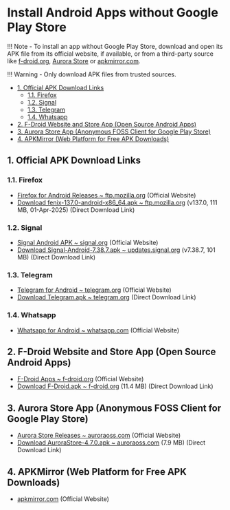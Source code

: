 #  Install Android Apps without Google Play Store

!!! Note
    - To install an app without Google Play Store, download and open its APK file from its official website, if available, or from a third-party source like [f-droid.org](https://f-droid.org/en/packages/), [Aurora Store](https://f-droid.org/en/packages/com.aurora.store/) or [apkmirror.com](https://www.apkmirror.com/).

!!! Warning
    - Only download APK files from trusted sources.

- [1. Official APK Download Links](#1-official-apk-download-links)
    - [1.1. Firefox](#11-firefox)
    - [1.2. Signal](#12-signal)
    - [1.3. Telegram](#13-telegram)
    - [1.4. Whatsapp](#14-whatsapp)
- [2. F-Droid Website and Store App (Open Source Android Apps)](#2-f-droid-website-and-store-app-open-source-android-apps)
- [3. Aurora Store App (Anonymous FOSS Client for Google Play Store)](#3-aurora-store-app-anonymous-foss-client-for-google-play-store)
- [4. APKMirror (Web Platform for Free APK Downloads)](#4-apkmirror-web-platform-for-free-apk-downloads)

## 1. Official APK Download Links

### 1.1. Firefox

- [Firefox for Android Releases ~ ftp.mozilla.org](https://ftp.mozilla.org/pub/fenix/releases/) (Official Website)
- [Download fenix-137.0-android-x86_64.apk ~ ftp.mozilla.org](https://ftp.mozilla.org/pub/fenix/releases/137.0/android/fenix-137.0-android-x86_64/fenix-137.0.multi.android-x86_64.apk) (v137.0, 111 MB, 01-Apr-2025)
  (Direct Download Link)

### 1.2. Signal

- [Signal Android APK ~ signal.org](https://signal.org/android/apk/) (Official Website)
- [Download Signal-Android-7.38.7.apk ~ updates.signal.org](https://updates.signal.org/android/Signal-Android-website-prod-universal-release-7.38.7.apk) (v7.38.7, 101 MB)
    (Direct Download Link)

### 1.3. Telegram

- [Telegram for Android ~ telegram.org](https://telegram.org/android/apk) (Official Website)
- [Download Telegram.apk ~ telegram.org](https://telegram.org/dl/android/apk)
    (Direct Download Link)

### 1.4. Whatsapp

- [Whatsapp for Android ~ whatsapp.com](https://www.whatsapp.com/android) (Official Website)

## 2. F-Droid Website and Store App (Open Source Android Apps)

- [F-Droid Apps ~ f-droid.org](https://f-droid.org/en/packages/) (Official Website)
- [Download F-Droid.apk ~ f-droid.org](https://f-droid.org/F-Droid.apk) (11.4 MB)
    (Direct Download Link)

## 3. Aurora Store App (Anonymous FOSS Client for Google Play Store)

- [Aurora Store Releases ~ auroraoss.com](https://auroraoss.com/downloads/AuroraStore/Release/) (Official Website)
- [Download AuroraStore-4.7.0.apk ~ auroraoss.com](https://auroraoss.com/downloads/AuroraStore/Release/AuroraStore-4.7.0.apk) (7.9 MB)
    (Direct Download Link)

## 4. APKMirror (Web Platform for Free APK Downloads)

- [apkmirror.com](https://www.apkmirror.com/) (Official Website)
